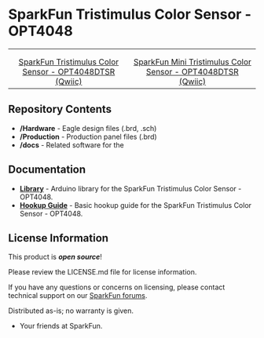 SparkFun Tristimulus Color Sensor - OPT4048
========================================

<table class="table table-hover table-striped table-bordered">
    <tr>
        <th class="text-center"> 
        </th>
        <th class="text-center">
        </th>
    </tr>
    <tr align="center">
        <td><a href="https://www.sparkfun.com/products/22638"><img src="https://cdn.sparkfun.com/assets/parts/2/2/7/9/8/22638-_SEN_SparkFun_Tristimulus_Color_Sensor-_01.jpg" alt=""></a></td>
        <td><a href="https://www.sparkfun.com/products/22639"><img src="https://cdn.sparkfun.com/assets/parts/2/2/7/9/9/22639-_SEN_SparkFun_Mini_Tristimulus_Color_Sensor-_01.jpg" alt=""></a></td>
    </tr>
    <tr align="center">
        <td><a href="https://www.sparkfun.com/products/22638">SparkFun Tristimulus Color Sensor - OPT4048DTSR (Qwiic)</a></td>
        <td><a href="https://www.sparkfun.com/products/22639">SparkFun Mini Tristimulus Color Sensor - OPT4048DTSR (Qwiic)</a></td>
    </tr>
</table>







Repository Contents
-------------------

* **/Hardware** - Eagle design files (.brd, .sch)
* **/Production** - Production panel files (.brd)
* **/docs** - Related software for the <PRODUCT NAME>

Documentation
--------------
* **[Library](https://github.com/sparkfun/SparkFun_OPT4048_Arduino_Library)** - Arduino library for the SparkFun Tristimulus Color Sensor - OPT4048.
* **[Hookup Guide](http://docs.sparkfun.com/SparkFun_Tristimulus_Color_Sensor-OPT4048/)** - Basic hookup guide for the SparkFun Tristimulus Color Sensor - OPT4048.


License Information
-------------------

This product is _**open source**_! 

Please review the LICENSE.md file for license information. 

If you have any questions or concerns on licensing, please contact technical support on our [SparkFun forums](https://forum.sparkfun.com/viewforum.php?f=152).

Distributed as-is; no warranty is given.

- Your friends at SparkFun.

_<COLLABORATION CREDIT>_
